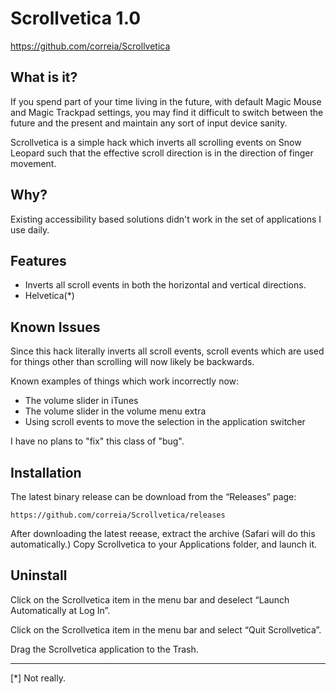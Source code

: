 Scrollvetica 1.0
================

https://github.com/correia/Scrollvetica

What is it?
-----------

If you spend part of your time living in the future, with default Magic
Mouse and Magic Trackpad settings, you may find it difficult to switch
between the future and the present and maintain any sort of input device
sanity.

Scrollvetica is a simple hack which inverts all scrolling events on Snow
Leopard such that the effective scroll direction is in the direction of
finger movement.

Why?
----

Existing accessibility based solutions didn't work in the set of
applications I use daily.

Features
--------

- Inverts all scroll events in both the horizontal and vertical directions.
- Helvetica(*)

Known Issues
------------

Since this hack literally inverts all scroll events, scroll events which are
used for things other than scrolling will now likely be backwards.

Known examples of things which work incorrectly now:

- The volume slider in iTunes
- The volume slider in the volume menu extra
- Using scroll events to move the selection in the application switcher
	
I have no plans to "fix" this class of "bug".

Installation
------------

The latest binary release can be download from the “Releases” page:

    https://github.com/correia/Scrollvetica/releases

After downloading the latest reease, extract the archive (Safari will do this automatically.) Copy Scrollvetica to your Applications folder, and launch it.

Uninstall
---------

Click on the Scrollvetica item in the menu bar and deselect “Launch
Automatically at Log In”.

Click on the Scrollvetica item in the menu bar and select “Quit
Scrollvetica”.
  
Drag the Scrollvetica application to the Trash.

---
[*] Not really.

